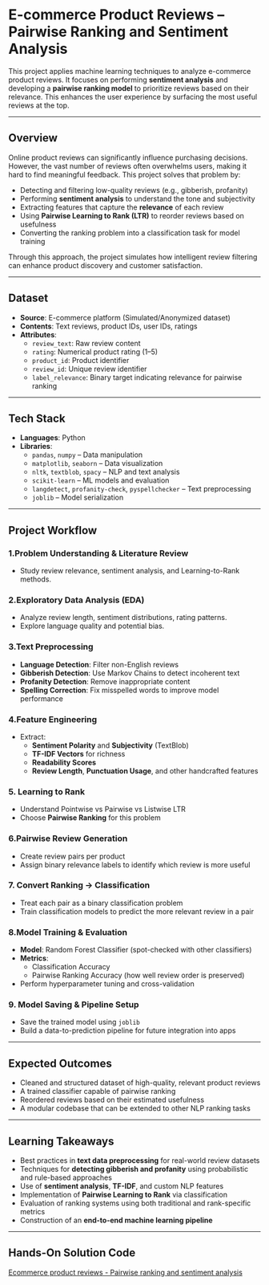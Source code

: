 # E-commerce Product Reviews – Pairwise Ranking and Sentiment Analysis

This project applies machine learning techniques to analyze e-commerce product reviews. It focuses on performing **sentiment analysis** and developing a **pairwise ranking model** to prioritize reviews based on their relevance. This enhances the user experience by surfacing the most useful reviews at the top.

---

## Overview

Online product reviews can significantly influence purchasing decisions. However, the vast number of reviews often overwhelms users, making it hard to find meaningful feedback. This project solves that problem by:

- Detecting and filtering low-quality reviews (e.g., gibberish, profanity)
- Performing **sentiment analysis** to understand the tone and subjectivity
- Extracting features that capture the **relevance** of each review
- Using **Pairwise Learning to Rank (LTR)** to reorder reviews based on usefulness
- Converting the ranking problem into a classification task for model training

Through this approach, the project simulates how intelligent review filtering can enhance product discovery and customer satisfaction.

---

## Dataset

- **Source**: E-commerce platform (Simulated/Anonymized dataset)
- **Contents**: Text reviews, product IDs, user IDs, ratings
- **Attributes**:
  - `review_text`: Raw review content
  - `rating`: Numerical product rating (1–5)
  - `product_id`: Product identifier
  - `review_id`: Unique review identifier
  - `label_relevance`: Binary target indicating relevance for pairwise ranking

---

## Tech Stack

- **Languages**: Python
- **Libraries**:
  - `pandas`, `numpy` – Data manipulation
  - `matplotlib`, `seaborn` – Data visualization
  - `nltk`, `textblob`, `spacy` – NLP and text analysis
  - `scikit-learn` – ML models and evaluation
  - `langdetect`, `profanity-check`, `pyspellchecker` – Text preprocessing
  - `joblib` – Model serialization

---

## Project Workflow

### 1.Problem Understanding & Literature Review
- Study review relevance, sentiment analysis, and Learning-to-Rank methods.

### 2.Exploratory Data Analysis (EDA)
- Analyze review length, sentiment distributions, rating patterns.
- Explore language quality and potential bias.

### 3.Text Preprocessing
- **Language Detection**: Filter non-English reviews
- **Gibberish Detection**: Use Markov Chains to detect incoherent text
- **Profanity Detection**: Remove inappropriate content
- **Spelling Correction**: Fix misspelled words to improve model performance

### 4.Feature Engineering
- Extract:
  - **Sentiment Polarity** and **Subjectivity** (TextBlob)
  - **TF-IDF Vectors** for richness
  - **Readability Scores**
  - **Review Length**, **Punctuation Usage**, and other handcrafted features

### 5. Learning to Rank
- Understand Pointwise vs Pairwise vs Listwise LTR
- Choose **Pairwise Ranking** for this problem

### 6.Pairwise Review Generation
- Create review pairs per product
- Assign binary relevance labels to identify which review is more useful

### 7. Convert Ranking → Classification
- Treat each pair as a binary classification problem
- Train classification models to predict the more relevant review in a pair

### 8.Model Training & Evaluation
- **Model**: Random Forest Classifier (spot-checked with other classifiers)
- **Metrics**:
  - Classification Accuracy
  - Pairwise Ranking Accuracy (how well review order is preserved)
- Perform hyperparameter tuning and cross-validation

### 9. Model Saving & Pipeline Setup
- Save the trained model using `joblib`
- Build a data-to-prediction pipeline for future integration into apps

---

## Expected Outcomes

- Cleaned and structured dataset of high-quality, relevant product reviews
- A trained classifier capable of pairwise ranking
- Reordered reviews based on their estimated usefulness
- A modular codebase that can be extended to other NLP ranking tasks

---

## Learning Takeaways

- Best practices in **text data preprocessing** for real-world review datasets
- Techniques for **detecting gibberish and profanity** using probabilistic and rule-based approaches
- Use of **sentiment analysis**, **TF-IDF**, and custom NLP features
- Implementation of **Pairwise Learning to Rank** via classification
- Evaluation of ranking systems using both traditional and rank-specific metrics
- Construction of an **end-to-end machine learning pipeline**

---

## Hands-On Solution Code

[Ecommerce product reviews - Pairwise ranking and sentiment analysis
](https://www.projectpro.io/project-use-case/ecommerce-product-reviews-ranking-sentiment-analysis)
